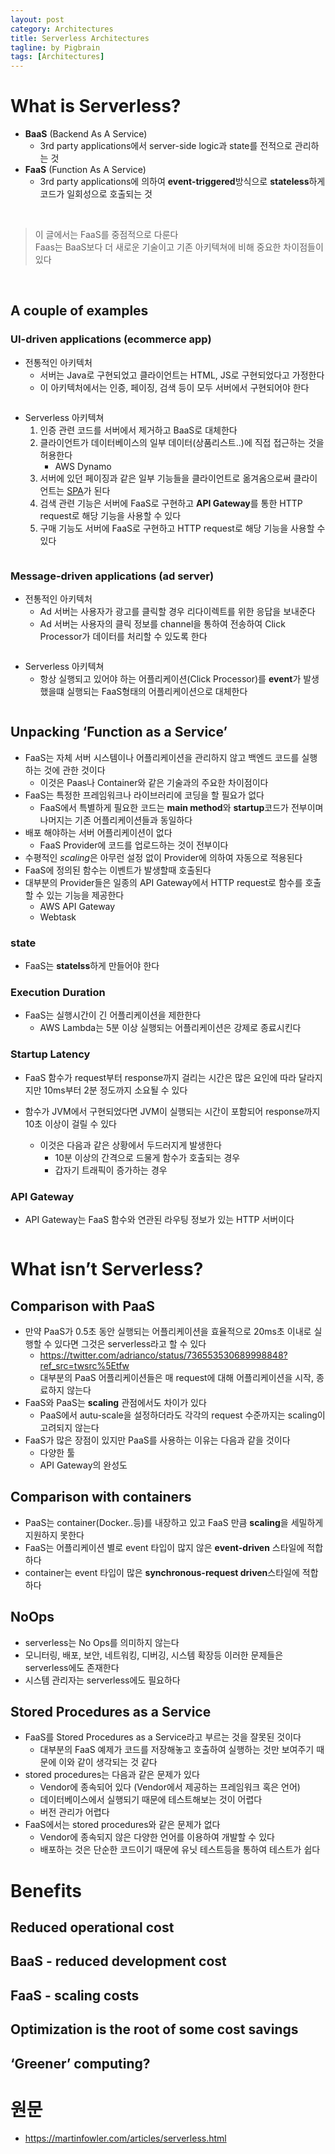 ```yaml
---
layout: post
category: Architectures
title: Serverless Architectures
tagline: by Pigbrain
tags: [Architectures]
---
```


<!--more-->  

# What is Serverless?  
* **BaaS** (Backend As A Service)
	*  3rd party applications에서 server-side logic과 state를  전적으로 관리하는 것 
* **FaaS** (Function As A Service)  
	* 3rd party applications에 의하여 **event-triggered**방식으로 **stateless**하게 코드가 일회성으로 호출되는 것  
  
<br>  
  
> 이 글에서는 FaaS를 중점적으로 다룬다  
> Faas는 BaaS보다 더 새로운 기술이고 기존 아키텍쳐에 비해 중요한 차이점들이 있다
  
<br>  
  
## A couple of examples
### UI-driven applications (ecommerce app)
* 전통적인 아키텍처  
	* 서버는 Java로 구현되었고 클라이언트는 HTML, JS로 구현되었다고 가정한다   
	* 이 아키텍처에서는 인증, 페이징, 검색 등이 모두 서버에서 구현되어야 한다  
  
<img src="/assets/themes/Snail/img/Architectures/serverless/serverless_1.png" alt="">  
  
* Serverless 아키텍쳐  
	1. 인증 관련 코드를 서버에서 제거하고 BaaS로 대체한다  
	2. 클라이언트가 데이터베이스의 일부 데이터(상품리스트..)에 직접 접근하는 것을 허용한다   
		* AWS Dynamo  
	3. 서버에 있던 페이징과 같은 일부 기능들을 클라이언트로 옮겨옴으로써 클라이언트는 [SPA](https://en.wikipedia.org/wiki/Single-page_application)가 된다  
	4. 검색 관련 기능은 서버에 FaaS로 구현하고 **API Gateway**를 통한 HTTP request로 해당 기능을 사용할 수 있다  
	5. 구매 기능도 서버에 FaaS로 구현하고 HTTP request로 해당 기능을 사용할 수 있다  
  
<img src="/assets/themes/Snail/img/Architectures/serverless/serverless_2.png" alt="">  
      
### Message-driven applications (ad server)
  
* 전통적인 아키텍처  
	* Ad 서버는 사용자가 광고를 클릭할 경우 리다이렉트를 위한 응답을 보내준다  
	* Ad 서버는 사용자의 클릭 정보를 channel을 통하여 전송하여 Click Processor가 데이터를 처리할 수 있도록 한다   
  
<img src="/assets/themes/Snail/img/Architectures/serverless/serverless_3.png" alt="">  
  
* Serverless 아키텍쳐 
	* 항상 실행되고 있어야 하는 어플리케이션(Click Processor)를 **event**가 발생했을떄 실행되는 FaaS형태의 어플리케이션으로 대체한다  
	
<img src="/assets/themes/Snail/img/Architectures/serverless/serverless_4.png" alt="">    
  
## Unpacking ‘Function as a Service’  
  
* FaaS는 자체 서버 시스템이나 어플리케이션을 관리하지 않고 백엔드 코드를 실행하는 것에 관한 것이다
	* 이것은 Paas나 Container와 같은 기술과의 주요한 차이점이다  
* FaaS는 특정한 프레임워크나 라이브러리에 코딩을 할 필요가 없다
	* FaaS에서 특별하게 필요한 코드는 **main method**와 **startup**코드가  전부이며 나머지는 기존 어플리케이션들과 동일하다  
* 배포 해야하는 서버 어플리케이션이 없다  
	* FaaS Provider에 코드를 업로드하는 것이 전부이다  
* 수평적인 *scaling*은 아무런 설정 없이 Provider에 의하여 자동으로 적용된다  
* FaaS에 정의된 함수는 이벤트가 발생할때 호출된다  
* 대부분의 Provider들은 일종의 API Gateway에서 HTTP request로 함수를  호출할 수 있는 기능을 제공한다  
	* AWS API Gateway  
	* Webtask  

### state  
* FaaS는 **statelss**하게 만들어야 한다  
  
### Execution Duration  
* FaaS는 실행시간이 긴 어플리케이션을 제한한다  
	* AWS Lambda는 5분 이상 실행되는 어플리케이션은 강제로 종료시킨다  
  
### Startup Latency  
* FaaS 함수가 request부터  response까지 걸리는 시간은 많은 요인에 따라 달라지지만 10ms부터 2분 정도까지 소요될 수 있다  
  
* 함수가 JVM에서 구현되었다면 JVM이 실행되는 시간이 포함되어 response까지 10초 이상이 걸릴 수 있다    
	* 이것은 다음과 같은 상황에서 두드러지게 발생한다   
		* 10분 이상의 간격으로 드물게 함수가 호출되는 경우  
		* 갑자기 트래픽이 증가하는 경우   		 		
	
### API Gateway  
* API Gateway는 FaaS 함수와 연관된 라우팅 정보가 있는 HTTP 서버이다  

<img src="/assets/themes/Snail/img/Architectures/serverless/serverless_5.png" alt=""> 
  
# What isn’t Serverless?  
  
## Comparison with PaaS  
* 만약 PaaS가 0.5초 동안 실행되는 어플리케이션을 효율적으로 20ms초 이내로 실행할 수 있다면 그것은 serverless라고 할 수 있다  
	* https://twitter.com/adrianco/status/736553530689998848?ref_src=twsrc%5Etfw  
	* 대부분의 PaaS 어플리케이션들은 매 request에 대해 어플리케이션을 시작, 종료하지 않는다  
* FaaS와 PaaS는 **scaling** 관점에서도 차이가 있다  
	* PaaS에서 autu-scale을 설정하더라도 각각의 request 수준까지는 scaling이 고려되지 않는다  
* FaaS가 많은 장점이 있지만 PaaS를 사용하는 이유는 다음과 같을 것이다  
	* 다양한 툴  
	* API Gateway의 완성도  
  
## Comparison with containers  
* PaaS는 container(Docker..등)를 내장하고 있고 FaaS 만큼 **scaling**을 세밀하게 지원하지 못한다  
* FaaS는 어플리케이션 별로 event 타입이 많지 않은 **event-driven** 스타일에 적합하다  
* container는 event 타입이 많은 **synchronous-request driven**스타일에 적합하다  
  
  
## NoOps  
* serverless는 No Ops를 의미하지 않는다  
* 모니터링, 배포, 보안, 네트워킹, 디버깅, 시스템 확장등 이러한 문제들은 serverless에도 존재한다  
* 시스템 관리자는 serverless에도 필요하다  
   
## Stored Procedures as a Service  
* FaaS를 Stored Procedures as a Service라고 부르는 것을 잘못된 것이다  
	* 대부분의 FaaS 예제가 코드를 저장해놓고 호출하여 실행하는 것만 보여주기 때문에 이와 같이 생각되는 것 같다  
* stored procedures는 다음과 같은 문제가 있다  
	* Vendor에 종속되어 있다 (Vendor에서 제공하는 프레임워크 혹은 언어)  
	* 데이터베이스에서 실행되기 때문에 테스트해보는 것이 어렵다  
	* 버전 관리가 어렵다  
* FaaS에서는 stored procedures와 같은 문제가 없다  
	* Vendor에 종속되지 않은 다양한 언어를 이용하여 개발할 수 있다  
	* 배포하는 것은 단순한 코드이기 때문에 유닛 테스트등을 통하여 테스트가 쉽다  
  
# Benefits  
## Reduced operational cost  
  
## BaaS - reduced development cost  
  
## FaaS - scaling costs  
  
## Optimization is the root of some cost savings

## ‘Greener’ computing?  
  
  
# 원문   
* https://martinfowler.com/articles/serverless.html  